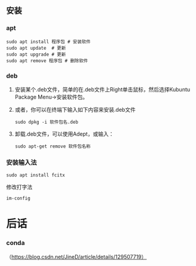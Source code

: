 ## 安装

### apt

```shell
sudo apt install 程序包 # 安装软件
sudo apt update  # 更新
sudo apt upgrade # 更新
sudo apt remove 程序包 # 删除软件
```

### deb

1. 安装某个.deb文件，简单的在.deb文件上Right单击鼠标，然后选择Kubuntu Package Menu->安装软件包。

2. 或者，你可以在终端下输入如下内容来安装.deb文件

   ```shell
   sudo dpkg -i 软件包名.deb
   ```

3. 卸载.deb文件，可以使用Adept，或输入：

   ```shell
   sudo apt-get remove 软件包名称
   ```

### 安装输入法



```shell
sudo apt install fcitx
```



修改打字法

```shell
im-config
```

# 后话

### conda

（https://blog.csdn.net/JineD/article/details/129507719）

